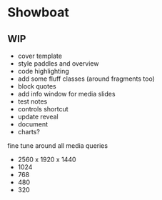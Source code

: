 # Showboat

## WIP
- cover template
- style paddles and overview
- code highlighting
- add some fluff classes (around fragments too)
- block quotes
- add info window for media slides
- test notes
- controls shortcut
- update reveal
- document
- charts?

fine tune around all media queries
- 2560
x 1920
x 1440
- 1024
- 768
- 480
- 320

